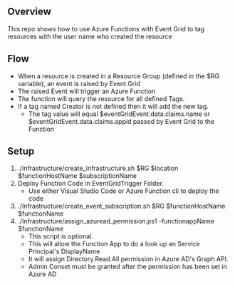 ## Overview

This repo shows how to use Azure Functions with Event Grid to tag resources with the user name who created the resource

## Flow 
* When a resource is created in a Resource Group (defined in the $RG variable), an event is raised by Event Grid
* The raised Event will trigger an Azure Function 
* The function will query the resource for all defined Tags.
* If a tag named Creator is not defined then it will add the new tag. 
    * The tag value will equal $eventGridEvent.data.claims.name or $eventGridEvent.data.claims.appid passed by Event Grid to the Function

## Setup
1. ./Infrastructure/create_infrastructure.sh $RG $location $functionHostName $subscriptionName
2. Deploy Function Code in EventGridTrigger Folder.
    * Use either Visual Studio Code or Azure Function cli to deploy the code
3. ./Infrastructure/create_event_subscription.sh $RG $functionHostName $functionName
4. ./Infrastructure/assign_azuread_permission.ps1 -functionappName $functionName
    * This script is optional. 
    * This will allow the Function App to do a look up an Service Principal's DisplayName
    * It will assign Directory.Read.All permission in Azure AD's Graph API.
    * Admin Conset must be granted after the permission has been set in Azure AD
